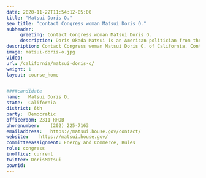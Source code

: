 ```yaml
---
date: 2020-11-22T11:54:12-05:00
title: "Matsui Doris O."
seo_title: "contact Congress woman Matsui Doris O."
subheader:
     greeting: Contact Congress woman Matsui Doris O. 
     description: Doris Okada Matsui is an American politician from the Democratic Party, serving since 2005 in the House of Representatives. She represents California's 6th congressional district, covering the city of Sacramento and several of its inner-ring suburbs.
description: Contact Congress woman Matsui Doris O. of California. Contact information for Matsui Doris O. includes email address, phone number, and mailing address.
image: matsui-doris-o.jpg
video: 
url: /california/matsui-doris-o/
weight: 1
layout: course_home


####candidate
name:	Matsui Doris O.
state:	California
district: 6th
party:	Democratic
officeroom:	2311 RHOB
phonenumber:	(202) 225-7163
emailaddress:	https://matsui.house.gov/contact/
website:	https://matsui.house.gov/
committeeassignment: Energy and Commerce, Rules
role: congress
inoffice: current
twitter: DorisMatsui
powrid: 
---
```


